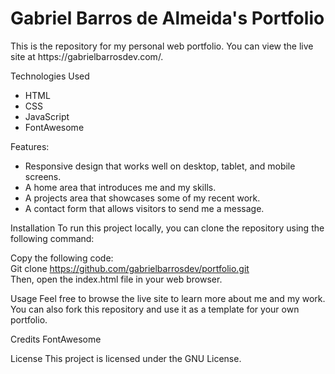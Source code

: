 <h1>Gabriel Barros de Almeida's Portfolio</h1>
This is the repository for my personal web portfolio. You can view the live site at https://gabrielbarrosdev.com/.

Technologies Used
<ul>
  <li>HTML</li>
  <li>CSS</li>
  <li>JavaScript</li>
  <li>FontAwesome</li>
</ul>
Features:

<ul>
  <li>Responsive design that works well on desktop, tablet, and mobile screens.</li>
  <li>A home area that introduces me and my skills.</li>
  <li>A projects area that showcases some of my recent work.</li>
  <li>A contact form that allows visitors to send me a message.</li>
</ul>

Installation
To run this project locally, you can clone the repository using the following command:

Copy the following code:<br>
Git clone https://github.com/gabrielbarrosdev/portfolio.git<br>
Then, open the index.html file in your web browser.


Usage
Feel free to browse the live site to learn more about me and my work. You can also fork this repository and use it as a template for your own portfolio.

Credits
FontAwesome

License
This project is licensed under the GNU License.
